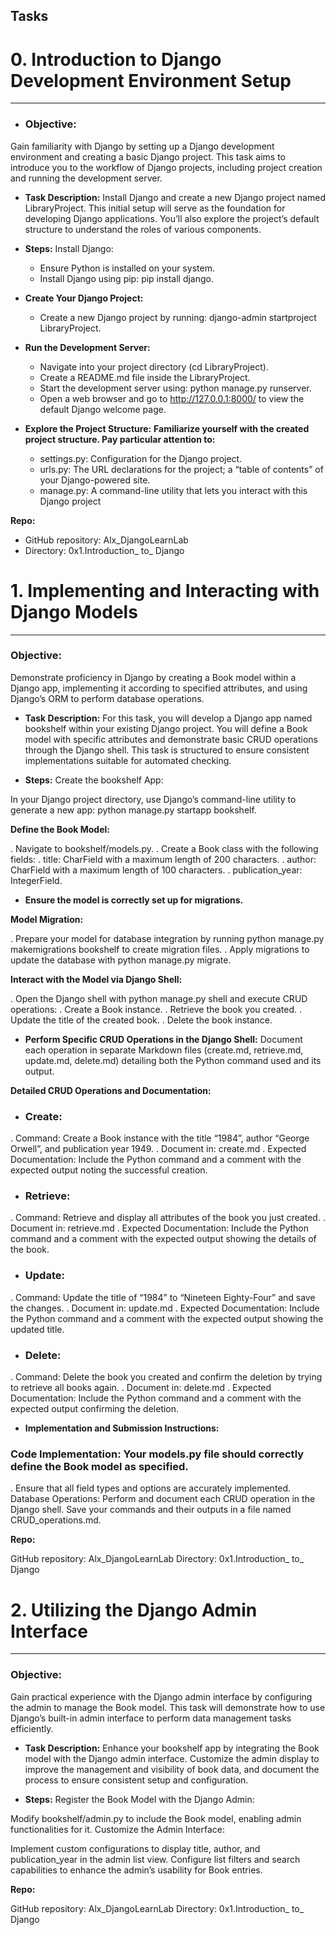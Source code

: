 ## Tasks

# 0. Introduction to Django Development Environment Setup
-------------------------------------------------------------------------------------------------------------------------------------------------------
- ### Objective:
Gain familiarity with Django by setting up a Django development environment and creating a basic Django project.
This task aims to introduce you to the workflow of Django projects, including project creation and running the development server.

- **Task Description:**
Install Django and create a new Django project named LibraryProject. This initial setup will serve as the foundation for developing Django applications. You’ll also explore the project’s default structure to understand the roles of various components.

- **Steps:**
Install Django:

  - Ensure Python is installed on your system.
  - Install Django using pip: pip install django.

- **Create Your Django Project:**

  - Create a new Django project by running: django-admin startproject LibraryProject.

- **Run the Development Server:**

  - Navigate into your project directory (cd LibraryProject).
  - Create a README.md file inside the LibraryProject.
  - Start the development server using: python manage.py runserver.
  - Open a web browser and go to http://127.0.0.1:8000/ to view the default Django welcome page.

- **Explore the Project Structure:**
  **Familiarize yourself with the created project structure. Pay particular attention to:**
  - settings.py: Configuration for the Django project.
  - urls.py: The URL declarations for the project; a “table of contents” of your Django-powered site.
  - manage.py: A command-line utility that lets you interact with this Django project
 
**Repo:**

 - GitHub repository: Alx_DjangoLearnLab
 - Directory: 0x1.Introduction_ to_ Django
   
# 1. Implementing and Interacting with Django Models
------------------------------------------------------------------------------------------------------------------------------------------
### Objective:

Demonstrate proficiency in Django by creating a Book model within a Django app, implementing it according to specified attributes, and using Django’s ORM to perform database operations.

- **Task Description:**
For this task, you will develop a Django app named bookshelf within your existing Django project. You will define a Book model with specific attributes and demonstrate basic CRUD operations through the Django shell. This task is structured to ensure consistent implementations suitable for automated checking.

- **Steps:**
Create the bookshelf App:

In your Django project directory, use Django’s command-line utility to generate a new app: python manage.py startapp bookshelf.

**Define the Book Model:**

. Navigate to bookshelf/models.py.
. Create a Book class with the following fields:
 . title: CharField with a maximum length of 200 characters.
 . author: CharField with a maximum length of 100 characters.
 . publication_year: IntegerField.

- **Ensure the model is correctly set up for migrations.**

**Model Migration:**

 . Prepare your model for database integration by running python manage.py makemigrations bookshelf to create migration files.
 . Apply migrations to update the database with python manage.py migrate.

**Interact with the Model via Django Shell:**

. Open the Django shell with python manage.py shell and execute CRUD operations:
 . Create a Book instance.
 . Retrieve the book you created.
 . Update the title of the created book.
 . Delete the book instance.

- **Perform Specific CRUD Operations in the Django Shell:**
Document each operation in separate Markdown files (create.md, retrieve.md, update.md, delete.md) detailing both the Python command used and its output.

**Detailed CRUD Operations and Documentation:**
- ### Create:

 . Command: Create a Book instance with the title “1984”, author “George Orwell”, and publication year 1949.
 . Document in: create.md
 . Expected Documentation: Include the Python command and a comment with the expected output noting the successful creation.

- ### Retrieve:

 . Command: Retrieve and display all attributes of the book you just created.
 . Document in: retrieve.md
 . Expected Documentation: Include the Python command and a comment with the expected output showing the details of the book.

- ### Update:

 . Command: Update the title of “1984” to “Nineteen Eighty-Four” and save the changes.
 . Document in: update.md
 . Expected Documentation: Include the Python command and a comment with the expected output showing the updated title.

- ### Delete:

 . Command: Delete the book you created and confirm the deletion by trying to retrieve all books again.
 . Document in: delete.md
 . Expected Documentation: Include the Python command and a comment with the expected output confirming the deletion.

- **Implementation and Submission Instructions:**

### Code Implementation: Your models.py file should correctly define the Book model as specified.
. Ensure that all field types and options are accurately implemented.
Database Operations: Perform and document each CRUD operation in the Django shell.
Save your commands and their outputs in a file named CRUD_operations.md.

**Repo:**

GitHub repository: Alx_DjangoLearnLab
Directory: 0x1.Introduction_ to_ Django
   
# 2. Utilizing the Django Admin Interface
--------------------------------------------------------------------------------------------------

### Objective:

Gain practical experience with the Django admin interface by configuring the admin to manage the Book model.
This task will demonstrate how to use Django’s built-in admin interface to perform data management tasks efficiently.

- **Task Description:**
Enhance your bookshelf app by integrating the Book model with the Django admin interface.
Customize the admin display to improve the management and visibility of book data, and document the process to ensure consistent setup and configuration.

- **Steps:**
Register the Book Model with the Django Admin:

Modify bookshelf/admin.py to include the Book model, enabling admin functionalities for it.
Customize the Admin Interface:

Implement custom configurations to display title, author, and publication_year in the admin list view.
Configure list filters and search capabilities to enhance the admin’s usability for Book entries.

**Repo:**

GitHub repository: Alx_DjangoLearnLab
Directory: 0x1.Introduction_ to_ Django
